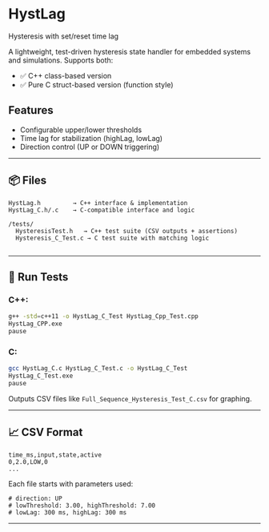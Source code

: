 # HystLag
Hysteresis with set/reset time lag

A lightweight, test-driven hysteresis state handler for embedded systems and simulations.
Supports both:
- ✅ C++ class-based version
- ✅ Pure C struct-based version (function style)

## Features
- Configurable upper/lower thresholds
- Time lag for stabilization (highLag, lowLag)
- Direction control (UP or DOWN triggering)
---

## 📦 Files

```text
HystLag.h         → C++ interface & implementation
HystLag_C.h/.c    → C-compatible interface and logic

/tests/
  HysteresisTest.h   → C++ test suite (CSV outputs + assertions)
  Hysteresis_C_Test.c → C test suite with matching logic
 
```

---

## 🧪 Run Tests

### C++:
```bash
g++ -std=c++11 -o HystLag_C_Test HystLag_Cpp_Test.cpp
HystLag_CPP.exe
pause 
```

### C:
```bash
gcc HystLag_C.c HystLag_C_Test.c -o HystLag_C_Test
HystLag_C_Test.exe
pause
```

Outputs CSV files like `Full_Sequence_Hysteresis_Test_C.csv` for graphing.

---

## 📈 CSV Format
```
time_ms,input,state,active
0,2.0,LOW,0
...
```

Each file starts with parameters used:
```
# direction: UP
# lowThreshold: 3.00, highThreshold: 7.00
# lowLag: 300 ms, highLag: 300 ms
```

---
